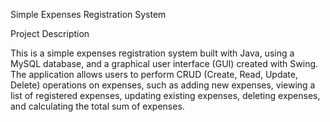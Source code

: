 Simple Expenses Registration System

Project Description

This is a simple expenses registration system built with Java, using a MySQL database, and a graphical user interface (GUI) created with Swing. The application allows users to perform CRUD (Create, Read, Update, Delete) operations on expenses, such as adding new expenses, viewing a list of registered expenses, updating existing expenses, deleting expenses, and calculating the total sum of expenses. 
